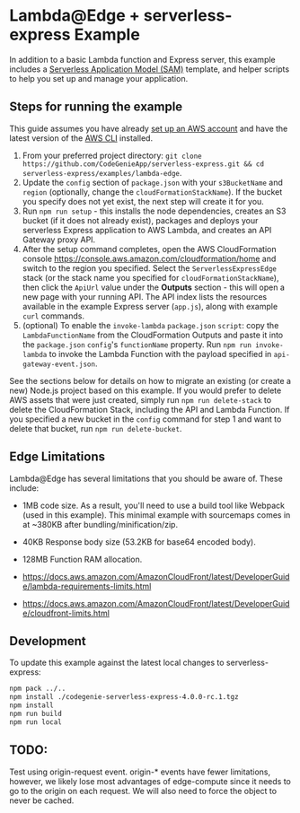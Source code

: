 # Lambda@Edge + serverless-express Example

In addition to a basic Lambda function and Express server, this example includes a [Serverless Application Model (SAM)](https://github.com/awslabs/serverless-application-model) template, and helper scripts to help you set up and manage your application.

## Steps for running the example

This guide assumes you have already [set up an AWS account](http://docs.aws.amazon.com/AmazonSimpleDB/latest/DeveloperGuide/AboutAWSAccounts.html) and have the latest version of the [AWS CLI](https://aws.amazon.com/cli/) installed.

1. From your preferred project directory: `git clone https://github.com/CodeGenieApp/serverless-express.git && cd serverless-express/examples/lambda-edge`.
2. Update the `config` section of `package.json` with your `s3BucketName` and `region` (optionally, change the `cloudFormationStackName`). If the bucket you specify does not yet exist, the next step will create it for you.
3. Run `npm run setup` - this installs the node dependencies, creates an S3 bucket (if it does not already exist), packages and deploys your serverless Express application to AWS Lambda, and creates an API Gateway proxy API.
4. After the setup command completes, open the AWS CloudFormation console https://console.aws.amazon.com/cloudformation/home and switch to the region you specified. Select the `ServerlessExpressEdge` stack (or the stack name you specified for `cloudFormationStackName`), then click the `ApiUrl` value under the __Outputs__ section - this will open a new page with your running API. The API index lists the resources available in the example Express server (`app.js`), along with example `curl` commands.
5. (optional) To enable the `invoke-lambda` `package.json` `script`: copy the `LambdaFunctionName` from the CloudFormation Outputs and paste it into the `package.json` `config`'s `functionName` property. Run `npm run invoke-lambda` to invoke the Lambda Function with the payload specified in `api-gateway-event.json`.

See the sections below for details on how to migrate an existing (or create a new) Node.js project based on this example. If you would prefer to delete AWS assets that were just created, simply run `npm run delete-stack` to delete the CloudFormation Stack, including the API and Lambda Function. If you specified a new bucket in the `config` command for step 1 and want to delete that bucket, run `npm run delete-bucket`.

## Edge Limitations

Lambda@Edge has several limitations that you should be aware of. These include:

* 1MB code size. As a result, you'll need to use a build tool like Webpack (used in this example). This minimal example with sourcemaps comes in at ~380KB after bundling/minification/zip.
* 40KB Response body size (53.2KB for base64 encoded body).
* 128MB Function RAM allocation.

* https://docs.aws.amazon.com/AmazonCloudFront/latest/DeveloperGuide/lambda-requirements-limits.html
* https://docs.aws.amazon.com/AmazonCloudFront/latest/DeveloperGuide/cloudfront-limits.html

## Development

To update this example against the latest local changes to serverless-express:

```bash
npm pack ../..
npm install ./codegenie-serverless-express-4.0.0-rc.1.tgz
npm install
npm run build
npm run local
```

## TODO:

Test using origin-request event. origin-* events have fewer limitations, however, we likely lose most advantages of edge-compute since it needs to go to the origin on each request. We will also need to force the object to never be cached.
